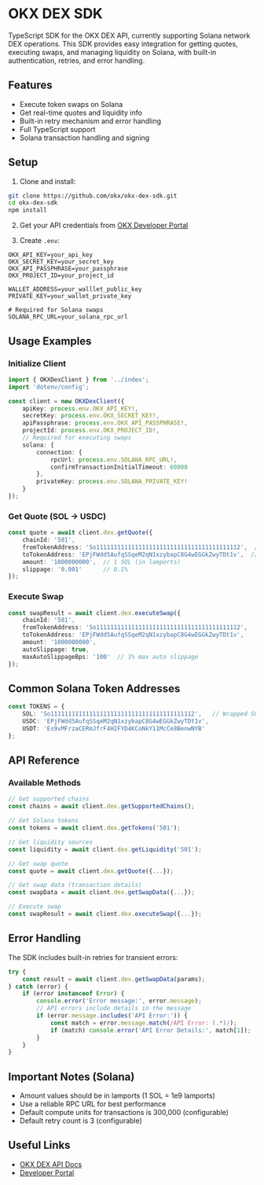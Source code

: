 # OKX DEX SDK

TypeScript SDK for the OKX DEX API, currently supporting Solana network DEX operations. This SDK provides easy integration for getting quotes, executing swaps, and managing liquidity on Solana, with built-in authentication, retries, and error handling.

## Features
- Execute token swaps on Solana
- Get real-time quotes and liquidity info
- Built-in retry mechanism and error handling
- Full TypeScript support
- Solana transaction handling and signing

## Setup

1. Clone and install:
```bash
git clone https://github.com/okx/okx-dex-sdk.git
cd okx-dex-sdk
npm install
```

2. Get your API credentials from [OKX Developer Portal](https://www.okx.com/web3/build/docs/waas/introduction-to-developer-portal-interface)

3. Create `.env`:
```env
OKX_API_KEY=your_api_key
OKX_SECRET_KEY=your_secret_key
OKX_API_PASSPHRASE=your_passphrase
OKX_PROJECT_ID=your_project_id

WALLET_ADDRESS=your_walllet_public_key
PRIVATE_KEY=your_wallet_private_key

# Required for Solana swaps
SOLANA_RPC_URL=your_solana_rpc_url
```

## Usage Examples

### Initialize Client
```typescript
import { OKXDexClient } from '../index';
import 'dotenv/config';

const client = new OKXDexClient({
    apiKey: process.env.OKX_API_KEY!,
    secretKey: process.env.OKX_SECRET_KEY!,
    apiPassphrase: process.env.OKX_API_PASSPHRASE!,
    projectId: process.env.OKX_PROJECT_ID!,
    // Required for executing swaps
    solana: {
        connection: {
            rpcUrl: process.env.SOLANA_RPC_URL!,
            confirmTransactionInitialTimeout: 60000
        },
        privateKey: process.env.SOLANA_PRIVATE_KEY!
    }
});
```

### Get Quote (SOL → USDC)
```typescript
const quote = await client.dex.getQuote({
    chainId: '501',
    fromTokenAddress: 'So11111111111111111111111111111111111111112',  // SOL
    toTokenAddress: 'EPjFWdd5AufqSSqeM2qN1xzybapC8G4wEGGkZwyTDt1v',  // USDC
    amount: '1000000000',  // 1 SOL (in lamports)
    slippage: '0.001'      // 0.1%
});
```

### Execute Swap
```typescript
const swapResult = await client.dex.executeSwap({
    chainId: '501',
    fromTokenAddress: 'So11111111111111111111111111111111111111112',
    toTokenAddress: 'EPjFWdd5AufqSSqeM2qN1xzybapC8G4wEGGkZwyTDt1v',
    amount: '1000000000',
    autoSlippage: true,
    maxAutoSlippageBps: '100'  // 1% max auto slippage
});
```

## Common Solana Token Addresses
```typescript
const TOKENS = {
    SOL: 'So11111111111111111111111111111111111111112',   // Wrapped SOL
    USDC: 'EPjFWdd5AufqSSqeM2qN1xzybapC8G4wEGGkZwyTDt1v',
    USDT: 'Es9vMFrzaCERmJfrF4H2FYD4KCoNkY11McCe8BenwNYB'
};
```

## API Reference

### Available Methods
```typescript
// Get supported chains
const chains = await client.dex.getSupportedChains();

// Get Solana tokens
const tokens = await client.dex.getTokens('501');

// Get liquidity sources
const liquidity = await client.dex.getLiquidity('501');

// Get swap quote
const quote = await client.dex.getQuote({...});

// Get swap data (transaction details)
const swapData = await client.dex.getSwapData({...});

// Execute swap
const swapResult = await client.dex.executeSwap({...});
```

## Error Handling
The SDK includes built-in retries for transient errors:

```typescript
try {
    const result = await client.dex.getSwapData(params);
} catch (error) {
    if (error instanceof Error) {
        console.error('Error message:', error.message);
        // API errors include details in the message
        if (error.message.includes('API Error:')) {
            const match = error.message.match(/API Error: (.*)/);
            if (match) console.error('API Error Details:', match[1]);
        }
    }
}
```

## Important Notes (Solana)
- Amount values should be in lamports (1 SOL = 1e9 lamports)
- Use a reliable RPC URL for best performance
- Default compute units for transactions is 300,000 (configurable)
- Default retry count is 3 (configurable)

## Useful Links
- [OKX DEX API Docs](https://www.okx.com/web3/build/docs/waas/dex-api-reference)
- [Developer Portal](https://www.okx.com/web3/build/docs/waas/introduction-to-developer-portal-interface)
